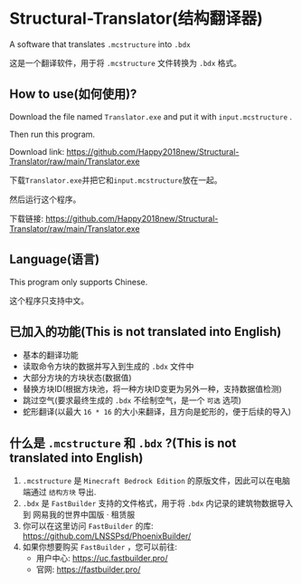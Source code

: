 # Structural-Translator(结构翻译器)
A software that translates `.mcstructure` into `.bdx`

这是一个翻译软件，用于将 `.mcstructure` 文件转换为 `.bdx` 格式。

## How to use(如何使用)?
Download the file named `Translator.exe` and put it with `input.mcstructure` .

Then run this program.

Download link: https://github.com/Happy2018new/Structural-Translator/raw/main/Translator.exe

下载`Translator.exe`并把它和`input.mcstructure`放在一起。

然后运行这个程序。

下载链接: https://github.com/Happy2018new/Structural-Translator/raw/main/Translator.exe
## Language(语言)
This program only supports Chinese.

这个程序只支持中文。
## 已加入的功能(This is not translated into English)
- 基本的翻译功能
- 读取命令方块的数据并写入到生成的 `.bdx` 文件中
- 大部分方块的方块状态(数据值)
- 替换方块ID(根据方块池，将一种方块ID变更为另外一种，支持数据值检测)
- 跳过空气(要求最终生成的 `.bdx` 不绘制空气，是一个 `可选` 选项)
- 蛇形翻译(以最大 `16 * 16` 的大小来翻译，且方向是蛇形的，便于后续的导入)
## 什么是 `.mcstructure` 和 `.bdx` ?(This is not translated into English)
1. `.mcstructure` 是 `Minecraft Bedrock Edition` 的原版文件，因此可以在电脑端通过 `结构方块` 导出.
2. `.bdx` 是 `FastBuilder` 支持的文件格式，用于将 `.bdx` 内记录的建筑物数据导入到 网易我的世界中国版 · 租赁服
3. 你可以在这里访问 `FastBuilder` 的库: https://github.com/LNSSPsd/PhoenixBuilder/
4. 如果你想要购买 `FastBuilder` ，您可以前往: 
   - 用户中心: https://uc.fastbuilder.pro/
   - 官网: https://fastbuilder.pro/
